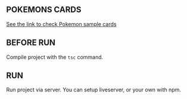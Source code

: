 ## POKEMONS CARDS

[See the link to check Pokemon sample cards](https://www.oldsportscards.com/wp-content/uploads/2019/12/Most-Valuable-First-Edition-Pokemon-Cards.jpg)

## BEFORE RUN

Compile project with the `tsc` command.

## RUN

Run project via server. You can setup liveserver, or your own with npm.